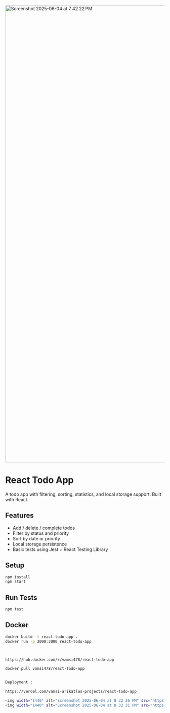 <img width="1440" alt="Screenshot 2025-06-04 at 7 42 22 PM" src="https://github.com/user-attachments/assets/e8204b5b-b3e5-4729-b318-e96844b224ec" />



# React Todo App

A todo app with filtering, sorting, statistics, and local storage support. Built with React.

## Features
- Add / delete / complete todos
- Filter by status and priority
- Sort by date or priority
- Local storage persistence
- Basic tests using Jest + React Testing Library

## Setup
```bash
npm install
npm start
```

## Run Tests
```bash
npm test
```

## Docker
```bash
docker build -t react-todo-app .
docker run -p 3000:3000 react-todo-app



https://hub.docker.com/r/vamsi478/react-todo-app

docker pull vamsi478/react-todo-app


Deployment :

https://vercel.com/vamsi-arikatlas-projects/react-todo-app

<img width="1440" alt="Screenshot 2025-06-04 at 8 32 26 PM" src="https://github.com/user-attachments/assets/deaaf18d-6c48-4f14-a2ec-f52e068104d2" />
<img width="1440" alt="Screenshot 2025-06-04 at 8 32 31 PM" src="https://github.com/user-attachments/assets/542b51e0-8bd9-4dbc-abaf-b06752243a53" />

